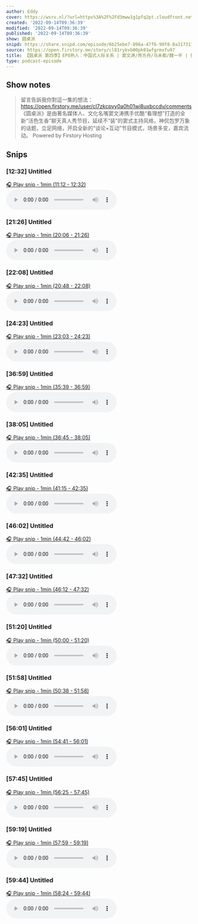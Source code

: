 ```yaml
---
author: Eddy
cover: https://wsrv.nl/?url=https%3A%2F%2Fd3mww1g1pfq2pt.cloudfront.net%2FAvatar%2Fcl7zkcpvy0a0h01wi8uxbccdv%2F1666234585141.jpg&w=200&h=200
created: '2022-09-14T09:36:39'
modified: '2022-09-14T09:36:39'
published: '2022-09-14T09:36:39'
show: 圆桌派
snipd: https://share.snipd.com/episode/6b25ebe7-896a-47f6-90f8-8a317317916f
source: https://open.firstory.me/story/cl81rykvb00pk01wfgrmxfu97
title: 【圆桌派 第四季】EP8熟人：中国式人际关系 | 窦文涛/蒋方舟/马未都/魏一平 | 优酷纪实 YOUKU DOCUMENTARY
type: podcast-episode
---
```



## Show notes
> 留言告訴我你對這一集的想法：  https://open.firstory.me/user/cl7zkcpvy0a0h01wi8uxbccdv/comments   《圆桌派》是由著名媒体人、文化名嘴窦文涛携手优酷“看理想”打造的全新“活色生香”聊天真人秀节目，延续不“装”的窦式主持风格，神侃包罗万象的话题，立足网络，开启全新的“谈论+互动”节目模式，场景多变，嘉宾流动。
> Powered by  Firstory Hosting

## Snips
### [12:32] Untitled
[🎧 Play snip - 1min️ (11:12 - 12:32)](https://share.snipd.com/snip/56318e0a-513f-4313-b690-f58dfd2eed25)
<audio controls> <source src="https://backend.endpoints.firstory-709db.cloud.goog/play.mp3?url=https%3A%2F%2Fd3mww1g1pfq2pt.cloudfront.net%2FRecord%2Fcl7zkcpvy0a0h01wi8uxbccdv%2Fcl81rykvb00pl01wfeli3cfzk.mp3%3Fv%3D1663169438035#t=11:12,12:32"> </audio>
### [21:26] Untitled
[🎧 Play snip - 1min️ (20:06 - 21:26)](https://share.snipd.com/snip/92b64c4a-59ad-4695-812e-f27e8292adfd)
<audio controls> <source src="https://backend.endpoints.firstory-709db.cloud.goog/play.mp3?url=https%3A%2F%2Fd3mww1g1pfq2pt.cloudfront.net%2FRecord%2Fcl7zkcpvy0a0h01wi8uxbccdv%2Fcl81rykvb00pl01wfeli3cfzk.mp3%3Fv%3D1663169438035#t=20:06,21:26"> </audio>
### [22:08] Untitled
[🎧 Play snip - 1min️ (20:48 - 22:08)](https://share.snipd.com/snip/f129be2d-bb3f-4a3c-a8a9-5cdda43db11b)
<audio controls> <source src="https://backend.endpoints.firstory-709db.cloud.goog/play.mp3?url=https%3A%2F%2Fd3mww1g1pfq2pt.cloudfront.net%2FRecord%2Fcl7zkcpvy0a0h01wi8uxbccdv%2Fcl81rykvb00pl01wfeli3cfzk.mp3%3Fv%3D1663169438035#t=20:48,22:08"> </audio>
### [24:23] Untitled
[🎧 Play snip - 1min️ (23:03 - 24:23)](https://share.snipd.com/snip/f3690d0e-2975-4ea4-82ba-698385b07782)
<audio controls> <source src="https://backend.endpoints.firstory-709db.cloud.goog/play.mp3?url=https%3A%2F%2Fd3mww1g1pfq2pt.cloudfront.net%2FRecord%2Fcl7zkcpvy0a0h01wi8uxbccdv%2Fcl81rykvb00pl01wfeli3cfzk.mp3%3Fv%3D1663169438035#t=23:03,24:23"> </audio>
### [36:59] Untitled
[🎧 Play snip - 1min️ (35:39 - 36:59)](https://share.snipd.com/snip/cf5405f0-59e6-4b46-bf6d-7bb65f832e15)
<audio controls> <source src="https://backend.endpoints.firstory-709db.cloud.goog/play.mp3?url=https%3A%2F%2Fd3mww1g1pfq2pt.cloudfront.net%2FRecord%2Fcl7zkcpvy0a0h01wi8uxbccdv%2Fcl81rykvb00pl01wfeli3cfzk.mp3%3Fv%3D1663169438035#t=35:39,36:59"> </audio>
### [38:05] Untitled
[🎧 Play snip - 1min️ (36:45 - 38:05)](https://share.snipd.com/snip/a74b8ebc-6529-4283-9021-960746493e7d)
<audio controls> <source src="https://backend.endpoints.firstory-709db.cloud.goog/play.mp3?url=https%3A%2F%2Fd3mww1g1pfq2pt.cloudfront.net%2FRecord%2Fcl7zkcpvy0a0h01wi8uxbccdv%2Fcl81rykvb00pl01wfeli3cfzk.mp3%3Fv%3D1663169438035#t=36:45,38:05"> </audio>
### [42:35] Untitled
[🎧 Play snip - 1min️ (41:15 - 42:35)](https://share.snipd.com/snip/b1a493df-f217-4107-99c0-99de82d88a15)
<audio controls> <source src="https://backend.endpoints.firstory-709db.cloud.goog/play.mp3?url=https%3A%2F%2Fd3mww1g1pfq2pt.cloudfront.net%2FRecord%2Fcl7zkcpvy0a0h01wi8uxbccdv%2Fcl81rykvb00pl01wfeli3cfzk.mp3%3Fv%3D1663169438035#t=41:15,42:35"> </audio>
### [46:02] Untitled
[🎧 Play snip - 1min️ (44:42 - 46:02)](https://share.snipd.com/snip/1d912c2f-3bc8-4ea2-854b-2d73af3f86c5)
<audio controls> <source src="https://backend.endpoints.firstory-709db.cloud.goog/play.mp3?url=https%3A%2F%2Fd3mww1g1pfq2pt.cloudfront.net%2FRecord%2Fcl7zkcpvy0a0h01wi8uxbccdv%2Fcl81rykvb00pl01wfeli3cfzk.mp3%3Fv%3D1663169438035#t=44:42,46:02"> </audio>
### [47:32] Untitled
[🎧 Play snip - 1min️ (46:12 - 47:32)](https://share.snipd.com/snip/a7b0b822-8bbb-4dce-bd76-0bd668078e44)
<audio controls> <source src="https://backend.endpoints.firstory-709db.cloud.goog/play.mp3?url=https%3A%2F%2Fd3mww1g1pfq2pt.cloudfront.net%2FRecord%2Fcl7zkcpvy0a0h01wi8uxbccdv%2Fcl81rykvb00pl01wfeli3cfzk.mp3%3Fv%3D1663169438035#t=46:12,47:32"> </audio>
### [51:20] Untitled
[🎧 Play snip - 1min️ (50:00 - 51:20)](https://share.snipd.com/snip/a1ba3eba-f5d4-4ac9-a6ae-db5b285c2b01)
<audio controls> <source src="https://backend.endpoints.firstory-709db.cloud.goog/play.mp3?url=https%3A%2F%2Fd3mww1g1pfq2pt.cloudfront.net%2FRecord%2Fcl7zkcpvy0a0h01wi8uxbccdv%2Fcl81rykvb00pl01wfeli3cfzk.mp3%3Fv%3D1663169438035#t=50:00,51:20"> </audio>
### [51:58] Untitled
[🎧 Play snip - 1min️ (50:38 - 51:58)](https://share.snipd.com/snip/e16b3a47-3a1f-4a20-a9c4-e70589878c0f)
<audio controls> <source src="https://backend.endpoints.firstory-709db.cloud.goog/play.mp3?url=https%3A%2F%2Fd3mww1g1pfq2pt.cloudfront.net%2FRecord%2Fcl7zkcpvy0a0h01wi8uxbccdv%2Fcl81rykvb00pl01wfeli3cfzk.mp3%3Fv%3D1663169438035#t=50:38,51:58"> </audio>
### [56:01] Untitled
[🎧 Play snip - 1min️ (54:41 - 56:01)](https://share.snipd.com/snip/7b42ba7c-bab8-4aca-960c-1ba819f3efe0)
<audio controls> <source src="https://backend.endpoints.firstory-709db.cloud.goog/play.mp3?url=https%3A%2F%2Fd3mww1g1pfq2pt.cloudfront.net%2FRecord%2Fcl7zkcpvy0a0h01wi8uxbccdv%2Fcl81rykvb00pl01wfeli3cfzk.mp3%3Fv%3D1663169438035#t=54:41,56:01"> </audio>
### [57:45] Untitled
[🎧 Play snip - 1min️ (56:25 - 57:45)](https://share.snipd.com/snip/45d48c7c-3615-478b-b02f-0abdbd633dfb)
<audio controls> <source src="https://backend.endpoints.firstory-709db.cloud.goog/play.mp3?url=https%3A%2F%2Fd3mww1g1pfq2pt.cloudfront.net%2FRecord%2Fcl7zkcpvy0a0h01wi8uxbccdv%2Fcl81rykvb00pl01wfeli3cfzk.mp3%3Fv%3D1663169438035#t=56:25,57:45"> </audio>
### [59:19] Untitled
[🎧 Play snip - 1min️ (57:59 - 59:19)](https://share.snipd.com/snip/8759b4e5-2423-44f7-a1b3-e06b4e980a59)
<audio controls> <source src="https://backend.endpoints.firstory-709db.cloud.goog/play.mp3?url=https%3A%2F%2Fd3mww1g1pfq2pt.cloudfront.net%2FRecord%2Fcl7zkcpvy0a0h01wi8uxbccdv%2Fcl81rykvb00pl01wfeli3cfzk.mp3%3Fv%3D1663169438035#t=57:59,59:19"> </audio>
### [59:44] Untitled
[🎧 Play snip - 1min️ (58:24 - 59:44)](https://share.snipd.com/snip/0d8ac8e9-da72-4532-a167-718f4b50f77b)
<audio controls> <source src="https://backend.endpoints.firstory-709db.cloud.goog/play.mp3?url=https%3A%2F%2Fd3mww1g1pfq2pt.cloudfront.net%2FRecord%2Fcl7zkcpvy0a0h01wi8uxbccdv%2Fcl81rykvb00pl01wfeli3cfzk.mp3%3Fv%3D1663169438035#t=58:24,59:44"> </audio>
